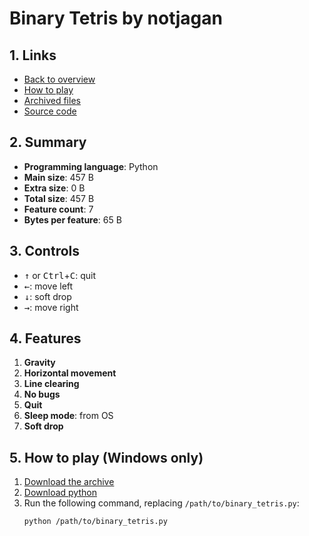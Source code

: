 # Binary Tetris by notjagan

## 1. Links

- [Back to overview](../README.md)
- [How to play](#5-how-to-play-windows-only)
- [Archived files](https://github.com/nineteendo/tetris4karchive/tree/main/binary-tetris-3/archive)
- [Source code](https://codegolf.stackexchange.com/a/121396/120787)

## 2. Summary

- **Programming language**: Python
- **Main size**: 457 B
- **Extra size**: 0 B
- **Total size**: 457 B
- **Feature count**: 7
- **Bytes per feature**: 65 B

## 3. Controls

- <kbd>↑</kbd> or <kbd>Ctrl</kbd>+<kbd>C</kbd>: quit
- <kbd>←</kbd>: move left
- <kbd>↓</kbd>: soft drop
- <kbd>→</kbd>: move right

## 4. Features

1. **Gravity**
2. **Horizontal movement**
3. **Line clearing**
4. **No bugs**
5. **Quit**
6. **Sleep mode**: from OS
7. **Soft drop**

## 5. How to play (Windows only)

1. [Download the archive](https://codeload.github.com/nineteendo/tetris4karchive/zip/refs/heads/main)
2. [Download python](https://python.org/downloads)
3. Run the following command, replacing `/path/to/binary_tetris.py`:
    ```shell
    python /path/to/binary_tetris.py
    ```